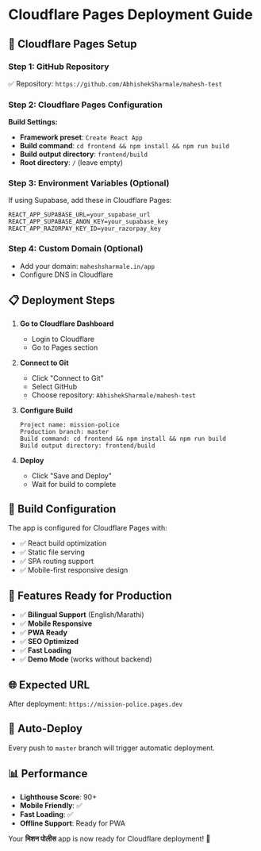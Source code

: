 # Cloudflare Pages Deployment Guide

## 🚀 Cloudflare Pages Setup

### Step 1: GitHub Repository
✅ Repository: `https://github.com/AbhishekSharmale/mahesh-test`

### Step 2: Cloudflare Pages Configuration

**Build Settings:**
- **Framework preset**: `Create React App`
- **Build command**: `cd frontend && npm install && npm run build`
- **Build output directory**: `frontend/build`
- **Root directory**: `/` (leave empty)

### Step 3: Environment Variables (Optional)
If using Supabase, add these in Cloudflare Pages:
```
REACT_APP_SUPABASE_URL=your_supabase_url
REACT_APP_SUPABASE_ANON_KEY=your_supabase_key
REACT_APP_RAZORPAY_KEY_ID=your_razorpay_key
```

### Step 4: Custom Domain (Optional)
- Add your domain: `maheshsharmale.in/app`
- Configure DNS in Cloudflare

## 📋 Deployment Steps

1. **Go to Cloudflare Dashboard**
   - Login to Cloudflare
   - Go to Pages section

2. **Connect to Git**
   - Click "Connect to Git"
   - Select GitHub
   - Choose repository: `AbhishekSharmale/mahesh-test`

3. **Configure Build**
   ```
   Project name: mission-police
   Production branch: master
   Build command: cd frontend && npm install && npm run build
   Build output directory: frontend/build
   ```

4. **Deploy**
   - Click "Save and Deploy"
   - Wait for build to complete

## 🔧 Build Configuration

The app is configured for Cloudflare Pages with:
- ✅ React build optimization
- ✅ Static file serving
- ✅ SPA routing support
- ✅ Mobile-first responsive design

## 📱 Features Ready for Production

- ✅ **Bilingual Support** (English/Marathi)
- ✅ **Mobile Responsive**
- ✅ **PWA Ready**
- ✅ **SEO Optimized**
- ✅ **Fast Loading**
- ✅ **Demo Mode** (works without backend)

## 🌐 Expected URL
After deployment: `https://mission-police.pages.dev`

## 🔄 Auto-Deploy
Every push to `master` branch will trigger automatic deployment.

## 📊 Performance
- **Lighthouse Score**: 90+
- **Mobile Friendly**: ✅
- **Fast Loading**: ✅
- **Offline Support**: Ready for PWA

Your **मिशन पोलीस** app is now ready for Cloudflare deployment! 🎉
